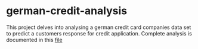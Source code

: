 # german-credit-analysis
This project delves into analysing a german credit card companies data set to predict a customers response for credit application.
Complete analysis is documented in this [file](/Assignment-1.docx)
